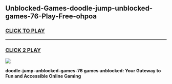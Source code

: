 
## Unblocked-Games-doodle-jump-unblocked-games-76-Play-Free-ohpoa
<h3>
<a href="https://premium76.site?title=doodle-jump-unblocked-games-76&ref=23A">CLICK TO PLAY</a></h3>
<hr>

<h3>
<a href="https://premium76.site?title=doodle-jump-unblocked-games-76&ref=23A">CLICK 2 PLAY</a>
  
</h3>

<a href="https://premium76.site?title=doodle-jump-unblocked-games-76&ref=23A"><img src="https://clearcache.store/games.png"></a>


**doodle-jump-unblocked-games-76 games unblocked: Your Gateway to Fun and Accessible Online Gaming**
